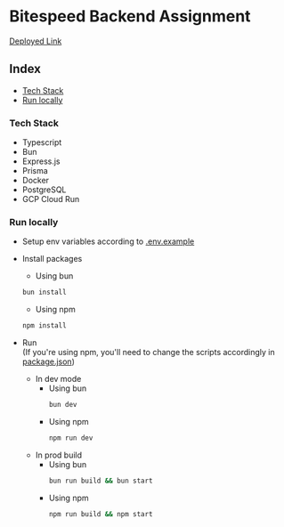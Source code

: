 # Bitespeed Backend Assignment

[Deployed Link](https://bitespeed-backend-1035275994520.us-west1.run.app)

## Index

- [Tech Stack](#tech-stack)
- [Run locally](#run-locally)

### Tech Stack

- Typescript
- Bun
- Express.js
- Prisma
- Docker
- PostgreSQL
- GCP Cloud Run

### Run locally

- Setup env variables according to [.env.example](./.env.example)

- Install packages

  - Using bun

  ```bash
  bun install
  ```

  - Using npm

  ```bash
  npm install
  ```

- Run  
  (If you're using npm, you'll need to change the scripts accordingly in [package.json](./package.json))

  - In dev mode
    - Using bun
      ```bash
      bun dev
      ```
    - Using npm
      ```bash
      npm run dev
      ```
  - In prod build
    - Using bun
      ```bash
      bun run build && bun start
      ```
    - Using npm
      ```bash
      npm run build && npm start
      ```
